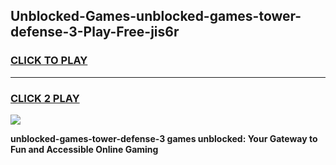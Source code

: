 
## Unblocked-Games-unblocked-games-tower-defense-3-Play-Free-jis6r
<h3>
<a href="https://premium76.site?title=unblocked-games-tower-defense-3&ref=21A">CLICK TO PLAY</a></h3>
<hr>

<h3>
<a href="https://premium76.site?title=unblocked-games-tower-defense-3&ref=21A">CLICK 2 PLAY</a>
  
</h3>

<a href="https://premium76.site?title=unblocked-games-tower-defense-3&ref=21A"><img src="https://clearcache.store/games.png"></a>


**unblocked-games-tower-defense-3 games unblocked: Your Gateway to Fun and Accessible Online Gaming**
